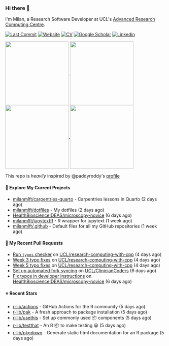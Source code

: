 ### Hi there 👋

I'm Milan, a Research Software Developer at UCL's [Advanced Research Computing
Centre](https://www.ucl.ac.uk/advanced-research-computing/advanced-research-computing-centre).

[![Last Commit](https://img.shields.io/github/last-commit/milanmlft/milanmlft?label=updated)](https://github.com/milanmlft)
[![Website](https://img.shields.io/badge/GitHub%20Pages-222?logo=githubpages&logoColor=fff&style=for-the-badge&style=flat)](https://milanmlft.dev)
[![CV](https://img.shields.io/badge/CV-PDF-pink.svg)](https://milanmlft.dev/uploads/resume.pdf)
[![Google Scholar](https://img.shields.io/badge/Google%20Scholar-4285F4?logo=googlescholar&logoColor=fff&style=for-the-badge&style=flat)](https://scholar.google.com/citations?user=LwW40HQAAAAJ&hl=en)
[![Linkedin](https://img.shields.io/badge/LinkedIn-0A66C2?logo=linkedin&logoColor=fff&style=for-the-badge&style=flat)](http://www.linkedin.com/in/milan-malfait)


<a href="https://github.com/milanmlft/milanmlft#gh-dark-mode-only">
  <img height=200 align="center" src="https://github-readme-stats-paddyroddy.vercel.app/api?username=milanmlft&disable_animations=true&hide_border=true&hide_title=true&include_all_commits=true&rank_icon=github&show=prs_merged,reviews&show_icons=true&theme=tokyonight" />
</a>
<a href="https://github.com/milanmlft/milanmlft#gh-dark-mode-only">
  <img height=200 align="center" src="https://github-readme-stats-paddyroddy.vercel.app/api/top-langs/?username=milanmlft&hide=jupyter%20notebook,html&langs_count=10&layout=compact&theme=tokyonight" />
</a>


<a href="https://github.com/milanmlft/milanmlft#gh-light-mode-only">
  <img height=200 align="center" src="https://github-readme-stats-paddyroddy.vercel.app/api?username=milanmlft&disable_animations=true&hide_border=true&hide_title=true&include_all_commits=true&rank_icon=github&show=prs_merged,reviews&show_icons=true&theme=default" />
</a>
<a href="https://github.com/milanmlft/milanmlft#gh-light-mode-only">
  <img height=200 align="center" src="https://github-readme-stats-paddyroddy.vercel.app/api/top-langs/?username=milanmlft&hide=jupyter%20notebook,html&langs_count=10&layout=compact&theme=default" />
</a>

This repo is _heavily_ inspired by @paddyroddy's [profile](https://github.com/paddyroddy/paddyroddy)

#### 👷 Explore My Current Projects

- [milanmlft/carpentries-quarto](https://github.com/milanmlft/carpentries-quarto) - Carpentries lessons in Quarto
  (2 days ago)
- [milanmlft/dotfiles](https://github.com/milanmlft/dotfiles) - My dotfiles
  (2 days ago)
- [HealthBioscienceIDEAS/microscopy-novice](https://github.com/HealthBioscienceIDEAS/microscopy-novice)
  (6 days ago)
- [milanmlft/jupytextR](https://github.com/milanmlft/jupytextR) - R wrapper for jupytext
  (1 week ago)
- [milanmlft/.github](https://github.com/milanmlft/.github) - Default files for all my GitHub repositories
  (1 week ago)

#### 🔨 My Recent Pull Requests

- [Run `typos` checker](https://github.com/UCL/research-computing-with-cpp/pull/140) on [UCL/research-computing-with-cpp](https://github.com/UCL/research-computing-with-cpp)
  (4 days ago)
- [Week 3 typo fixes](https://github.com/UCL/research-computing-with-cpp/pull/139) on [UCL/research-computing-with-cpp](https://github.com/UCL/research-computing-with-cpp)
  (4 days ago)
- [Week 5 typo fixes](https://github.com/UCL/research-computing-with-cpp/pull/138) on [UCL/research-computing-with-cpp](https://github.com/UCL/research-computing-with-cpp)
  (4 days ago)
- [Set up automated fork syncing](https://github.com/UCL/ClinicianCoders/pull/7) on [UCL/ClinicianCoders](https://github.com/UCL/ClinicianCoders)
  (6 days ago)
- [Fix typos in developer instructions](https://github.com/HealthBioscienceIDEAS/microscopy-novice/pull/23) on [HealthBioscienceIDEAS/microscopy-novice](https://github.com/HealthBioscienceIDEAS/microscopy-novice)
  (6 days ago)

#### ⭐ Recent Stars

- [r-lib/actions](https://github.com/r-lib/actions) - GitHub Actions for the R community
  (5 days ago)
- [r-lib/pak](https://github.com/r-lib/pak) - A fresh approach to package installation
  (5 days ago)
- [r-lib/usethis](https://github.com/r-lib/usethis) - Set up commonly used 📦 components
  (5 days ago)
- [r-lib/testthat](https://github.com/r-lib/testthat) - An R 📦 to make testing 😀
  (5 days ago)
- [r-lib/pkgdown](https://github.com/r-lib/pkgdown) - Generate static html documentation for an R package
  (5 days ago)
